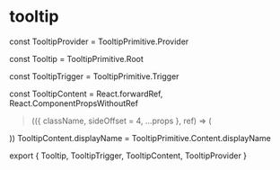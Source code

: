 # tooltip

const TooltipProvider = TooltipPrimitive.Provider

const Tooltip = TooltipPrimitive.Root

const TooltipTrigger = TooltipPrimitive.Trigger

const TooltipContent = React.forwardRef,
  React.ComponentPropsWithoutRef
>(({ className, sideOffset = 4, ...props }, ref) => (
  
))
TooltipContent.displayName = TooltipPrimitive.Content.displayName

export { Tooltip, TooltipTrigger, TooltipContent, TooltipProvider }